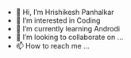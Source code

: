 - 👋 Hi, I’m Hrishikesh Panhalkar
- 👀 I’m interested in Coding
- 🌱 I’m currently learning Androdi
- 💞️ I’m looking to collaborate on ...
- 📫 How to reach me ...

<!---
hrishikesh-panhalkar-cognoai/hrishikesh-panhalkar-cognoai is a ✨ special ✨ repository because its `README.md` (this file) appears on your GitHub profile.
You can click the Preview link to take a look at your changes.
--->
